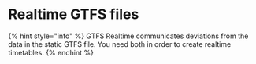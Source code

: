 # Realtime GTFS files

{% hint style="info" %}
GTFS Realtime communicates deviations from the data in the static GTFS file. You need both in order to create realtime timetables.
{% endhint %}



